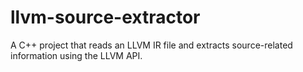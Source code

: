 # llvm-source-extractor
A C++ project that reads an LLVM IR file and extracts source-related information using the LLVM API.
